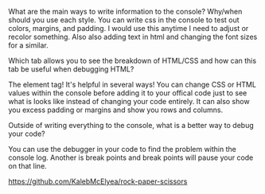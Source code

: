 What are the main ways to write information to the console? Why/when should you use each style.
You can write css in the console to test out colors, margins, and padding. I would use this anytime I need to adjust or recolor something. Also also adding text in html and changing the font sizes for a similar. 


Which tab allows you to see the breakdown of HTML/CSS and how can this tab be useful when debugging HTML?

The element tag! It's helpful in several ways! 
 You can change CSS or HTML values within the console before adding it to your offical code just to see what is looks like instead of changing your code entirely. It can also show you excess padding or margins and show you rows and columns. 


Outside of writing everything to the console, what is a better way to debug your code?

You can use the debugger in your code to find the problem within the console log. Another is break points and break points will pause your code on that line.


https://github.com/KalebMcElyea/rock-paper-scissors